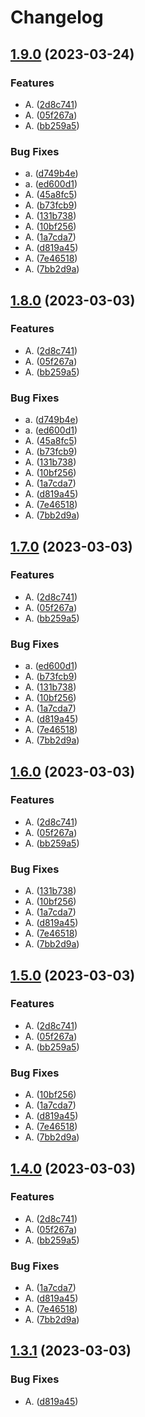 # Changelog

## [1.9.0](https://github.com/Joao-Andrade/actions-experiments/compare/v1.8.0...v1.9.0) (2023-03-24)


### Features

* A. ([2d8c741](https://github.com/Joao-Andrade/actions-experiments/commit/2d8c7414b81f264760b8e5f7e32b6c6b1ce589fd))
* A. ([05f267a](https://github.com/Joao-Andrade/actions-experiments/commit/05f267acf30c10a326a8dfd6fc1fc687e79ebce7))
* A. ([bb259a5](https://github.com/Joao-Andrade/actions-experiments/commit/bb259a5ba66dcdd1211073d33282938ff1e96696))


### Bug Fixes

* a. ([d749b4e](https://github.com/Joao-Andrade/actions-experiments/commit/d749b4ee0c34873de8020935d8ceead193ff76f8))
* a. ([ed600d1](https://github.com/Joao-Andrade/actions-experiments/commit/ed600d13482d19f0cb45663b9d0343b38ea3b1df))
* A. ([45a8fc5](https://github.com/Joao-Andrade/actions-experiments/commit/45a8fc571a614c3a95ee7bde12f78b8f4322107f))
* A. ([b73fcb9](https://github.com/Joao-Andrade/actions-experiments/commit/b73fcb9ed80624d9b31c5795e52411b48915586f))
* A. ([131b738](https://github.com/Joao-Andrade/actions-experiments/commit/131b738a67027cdca80f95943d99b72c4bf7eb0b))
* A. ([10bf256](https://github.com/Joao-Andrade/actions-experiments/commit/10bf256457df9f509ecf2bf4e4d778dbbb31c771))
* A. ([1a7cda7](https://github.com/Joao-Andrade/actions-experiments/commit/1a7cda78c631fab83432300e2d87af9c194a4f27))
* A. ([d819a45](https://github.com/Joao-Andrade/actions-experiments/commit/d819a458d8baeb7719c2843aa20d9b86e4d0601e))
* A. ([7e46518](https://github.com/Joao-Andrade/actions-experiments/commit/7e46518675653a7dceeb67348b64fd4dcf9e708b))
* A. ([7bb2d9a](https://github.com/Joao-Andrade/actions-experiments/commit/7bb2d9aa3612424728e8bd4926741b2c245517aa))

## [1.8.0](https://github.com/Joao-Andrade/actions-experiments/compare/v1.7.0...v1.8.0) (2023-03-03)


### Features

* A. ([2d8c741](https://github.com/Joao-Andrade/actions-experiments/commit/2d8c7414b81f264760b8e5f7e32b6c6b1ce589fd))
* A. ([05f267a](https://github.com/Joao-Andrade/actions-experiments/commit/05f267acf30c10a326a8dfd6fc1fc687e79ebce7))
* A. ([bb259a5](https://github.com/Joao-Andrade/actions-experiments/commit/bb259a5ba66dcdd1211073d33282938ff1e96696))


### Bug Fixes

* a. ([d749b4e](https://github.com/Joao-Andrade/actions-experiments/commit/d749b4ee0c34873de8020935d8ceead193ff76f8))
* a. ([ed600d1](https://github.com/Joao-Andrade/actions-experiments/commit/ed600d13482d19f0cb45663b9d0343b38ea3b1df))
* A. ([45a8fc5](https://github.com/Joao-Andrade/actions-experiments/commit/45a8fc571a614c3a95ee7bde12f78b8f4322107f))
* A. ([b73fcb9](https://github.com/Joao-Andrade/actions-experiments/commit/b73fcb9ed80624d9b31c5795e52411b48915586f))
* A. ([131b738](https://github.com/Joao-Andrade/actions-experiments/commit/131b738a67027cdca80f95943d99b72c4bf7eb0b))
* A. ([10bf256](https://github.com/Joao-Andrade/actions-experiments/commit/10bf256457df9f509ecf2bf4e4d778dbbb31c771))
* A. ([1a7cda7](https://github.com/Joao-Andrade/actions-experiments/commit/1a7cda78c631fab83432300e2d87af9c194a4f27))
* A. ([d819a45](https://github.com/Joao-Andrade/actions-experiments/commit/d819a458d8baeb7719c2843aa20d9b86e4d0601e))
* A. ([7e46518](https://github.com/Joao-Andrade/actions-experiments/commit/7e46518675653a7dceeb67348b64fd4dcf9e708b))
* A. ([7bb2d9a](https://github.com/Joao-Andrade/actions-experiments/commit/7bb2d9aa3612424728e8bd4926741b2c245517aa))

## [1.7.0](https://github.com/Joao-Andrade/actions-experiments/compare/v1.6.0...v1.7.0) (2023-03-03)


### Features

* A. ([2d8c741](https://github.com/Joao-Andrade/actions-experiments/commit/2d8c7414b81f264760b8e5f7e32b6c6b1ce589fd))
* A. ([05f267a](https://github.com/Joao-Andrade/actions-experiments/commit/05f267acf30c10a326a8dfd6fc1fc687e79ebce7))
* A. ([bb259a5](https://github.com/Joao-Andrade/actions-experiments/commit/bb259a5ba66dcdd1211073d33282938ff1e96696))


### Bug Fixes

* a. ([ed600d1](https://github.com/Joao-Andrade/actions-experiments/commit/ed600d13482d19f0cb45663b9d0343b38ea3b1df))
* A. ([b73fcb9](https://github.com/Joao-Andrade/actions-experiments/commit/b73fcb9ed80624d9b31c5795e52411b48915586f))
* A. ([131b738](https://github.com/Joao-Andrade/actions-experiments/commit/131b738a67027cdca80f95943d99b72c4bf7eb0b))
* A. ([10bf256](https://github.com/Joao-Andrade/actions-experiments/commit/10bf256457df9f509ecf2bf4e4d778dbbb31c771))
* A. ([1a7cda7](https://github.com/Joao-Andrade/actions-experiments/commit/1a7cda78c631fab83432300e2d87af9c194a4f27))
* A. ([d819a45](https://github.com/Joao-Andrade/actions-experiments/commit/d819a458d8baeb7719c2843aa20d9b86e4d0601e))
* A. ([7e46518](https://github.com/Joao-Andrade/actions-experiments/commit/7e46518675653a7dceeb67348b64fd4dcf9e708b))
* A. ([7bb2d9a](https://github.com/Joao-Andrade/actions-experiments/commit/7bb2d9aa3612424728e8bd4926741b2c245517aa))

## [1.6.0](https://github.com/Joao-Andrade/actions-experiments/compare/v1.5.0...v1.6.0) (2023-03-03)


### Features

* A. ([2d8c741](https://github.com/Joao-Andrade/actions-experiments/commit/2d8c7414b81f264760b8e5f7e32b6c6b1ce589fd))
* A. ([05f267a](https://github.com/Joao-Andrade/actions-experiments/commit/05f267acf30c10a326a8dfd6fc1fc687e79ebce7))
* A. ([bb259a5](https://github.com/Joao-Andrade/actions-experiments/commit/bb259a5ba66dcdd1211073d33282938ff1e96696))


### Bug Fixes

* A. ([131b738](https://github.com/Joao-Andrade/actions-experiments/commit/131b738a67027cdca80f95943d99b72c4bf7eb0b))
* A. ([10bf256](https://github.com/Joao-Andrade/actions-experiments/commit/10bf256457df9f509ecf2bf4e4d778dbbb31c771))
* A. ([1a7cda7](https://github.com/Joao-Andrade/actions-experiments/commit/1a7cda78c631fab83432300e2d87af9c194a4f27))
* A. ([d819a45](https://github.com/Joao-Andrade/actions-experiments/commit/d819a458d8baeb7719c2843aa20d9b86e4d0601e))
* A. ([7e46518](https://github.com/Joao-Andrade/actions-experiments/commit/7e46518675653a7dceeb67348b64fd4dcf9e708b))
* A. ([7bb2d9a](https://github.com/Joao-Andrade/actions-experiments/commit/7bb2d9aa3612424728e8bd4926741b2c245517aa))

## [1.5.0](https://github.com/Joao-Andrade/actions-experiments/compare/v1.4.0...v1.5.0) (2023-03-03)


### Features

* A. ([2d8c741](https://github.com/Joao-Andrade/actions-experiments/commit/2d8c7414b81f264760b8e5f7e32b6c6b1ce589fd))
* A. ([05f267a](https://github.com/Joao-Andrade/actions-experiments/commit/05f267acf30c10a326a8dfd6fc1fc687e79ebce7))
* A. ([bb259a5](https://github.com/Joao-Andrade/actions-experiments/commit/bb259a5ba66dcdd1211073d33282938ff1e96696))


### Bug Fixes

* A. ([10bf256](https://github.com/Joao-Andrade/actions-experiments/commit/10bf256457df9f509ecf2bf4e4d778dbbb31c771))
* A. ([1a7cda7](https://github.com/Joao-Andrade/actions-experiments/commit/1a7cda78c631fab83432300e2d87af9c194a4f27))
* A. ([d819a45](https://github.com/Joao-Andrade/actions-experiments/commit/d819a458d8baeb7719c2843aa20d9b86e4d0601e))
* A. ([7e46518](https://github.com/Joao-Andrade/actions-experiments/commit/7e46518675653a7dceeb67348b64fd4dcf9e708b))
* A. ([7bb2d9a](https://github.com/Joao-Andrade/actions-experiments/commit/7bb2d9aa3612424728e8bd4926741b2c245517aa))

## [1.4.0](https://github.com/Joao-Andrade/actions-experiments/compare/v1.3.1...v1.4.0) (2023-03-03)


### Features

* A. ([2d8c741](https://github.com/Joao-Andrade/actions-experiments/commit/2d8c7414b81f264760b8e5f7e32b6c6b1ce589fd))
* A. ([05f267a](https://github.com/Joao-Andrade/actions-experiments/commit/05f267acf30c10a326a8dfd6fc1fc687e79ebce7))
* A. ([bb259a5](https://github.com/Joao-Andrade/actions-experiments/commit/bb259a5ba66dcdd1211073d33282938ff1e96696))


### Bug Fixes

* A. ([1a7cda7](https://github.com/Joao-Andrade/actions-experiments/commit/1a7cda78c631fab83432300e2d87af9c194a4f27))
* A. ([d819a45](https://github.com/Joao-Andrade/actions-experiments/commit/d819a458d8baeb7719c2843aa20d9b86e4d0601e))
* A. ([7e46518](https://github.com/Joao-Andrade/actions-experiments/commit/7e46518675653a7dceeb67348b64fd4dcf9e708b))
* A. ([7bb2d9a](https://github.com/Joao-Andrade/actions-experiments/commit/7bb2d9aa3612424728e8bd4926741b2c245517aa))

## [1.3.1](https://github.com/Joao-Andrade/actions-experiments/compare/experiments_b-v1.3.0...experiments_b-v1.3.1) (2023-03-03)


### Bug Fixes

* A. ([d819a45](https://github.com/Joao-Andrade/actions-experiments/commit/d819a458d8baeb7719c2843aa20d9b86e4d0601e))
